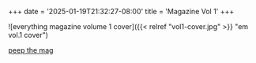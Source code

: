 +++
date = '2025-01-19T21:32:27-08:00'
title = 'Magazine Vol 1'
+++


![everything magazine volume 1 cover]({{< relref "vol1-cover.jpg" >}} "em vol.1 cover")

[peep the mag](https://everythingmatters.press/vol-1 "em mag vol.1")

